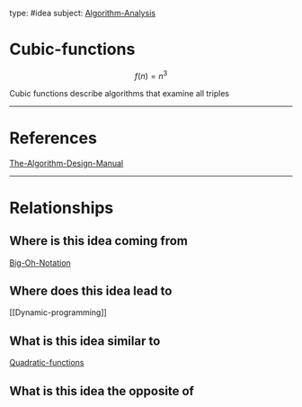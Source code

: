 type: #idea
subject: [Algorithm-Analysis](Algorithm-Analysis.md)
<!-- Subject should be a hub note -->
# Cubic-functions
$$f(n)=n^3$$

Cubic functions describe algorithms that examine all triples

---
# References
[The-Algorithm-Design-Manual](The-Algorithm-Design-Manual.md)

---
# Relationships
## Where is this idea coming from
[Big-Oh-Notation](Big-Oh-Notation.md)

## Where does this idea lead to
[[Dynamic-programming]]

## What is this idea similar to
[Quadratic-functions](Quadratic-functions.md)

## What is this idea the opposite of
